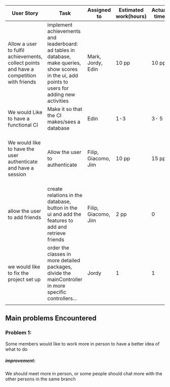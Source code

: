 | User Story                                                   | Task                                                         | Assigned to         | Estimated work(hours) | Actual time | Done (yes/no) | Notes                                                        |
| ------------------------------------------------------------ | ------------------------------------------------------------ | ------------------- | --------------------- | ----------- | ------------- | ------------------------------------------------------------ |
| Allow a user to fulfil achievements, collect points and have a competition with friends | implement achievements and leaderboard: ad tables in database, make queries, show scores in the ui, add points to users for adding new activities | Mark, Jordy, Edin   | 10 pp                 | 10 pp       | No            | Server-side for the achievements are done.                   |
| We would Like to have a functional CI                        | Make it so that the CI makes/sees a database                 | Edin                | 1-3                   | 3- 5        | no            |                                                              |
| We would like to have the user authenticate and have a session | Allow the user to authenticate                               | Filip, Giacomo, Jim | 10 pp                 | 15 pp       | no            | It works, but the registration and authentication don't work through the userinterface |
| allow the user to add friends                                | create relations in the database, button in the ui and add the features to add and retrieve friends | Filip, Giacomo, Jim | 2 pp                  | 0           | no            |                                                              |
| we would like to fix the project set up                      | order the classes in more detailed packages, divide the mainController in more specific controllers... | Jordy               | 1                     | 1           | yes           |                                                              |
|                                                              |                                                              |                     |                       |             |               |                                                              |

## Main problems Encountered

### Problem 1:

Some members would like to work more in person to have a better idea of what to do

##### improvement:

We should meet more in person, or some people should chat more with the other persons in the same branch

